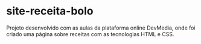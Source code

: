 # site-receita-bolo

Projeto desenvolvido com as aulas da plataforma online DevMedia, onde foi criado uma página sobre receitas com as tecnologias HTML e CSS.



